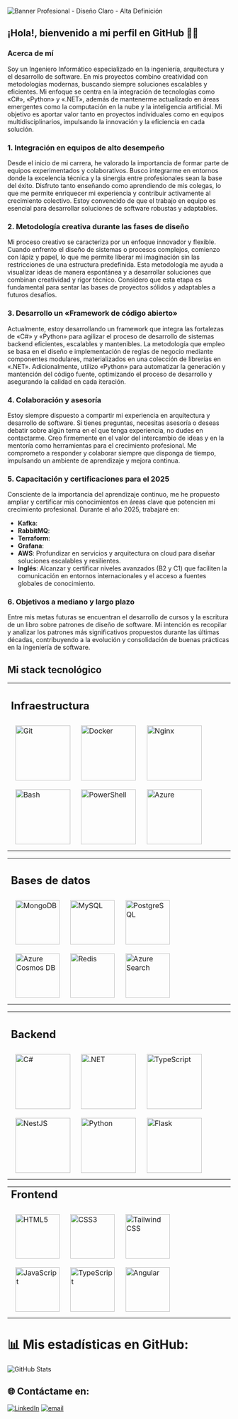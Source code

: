 ![Banner Profesional - Diseño Claro - Alta Definición](https://res.cloudinary.com/dqdvzzemd/image/upload/v1740083888/Banner_Profesional_-_Dise%C3%B1o_Claro_-_Alta_Definici%C3%B3n_mcgoiv.png)

## ¡Hola!, bienvenido a mi perfil en GitHub 👋🏻

### Acerca de mí

Soy un Ingeniero Informático especializado en la ingeniería, arquitectura y el desarrollo de software. En mis proyectos combino creatividad con metodologías modernas, buscando siempre soluciones escalables y eficientes. Mi enfoque se centra en la integración de tecnologías como «C#», «Python» y «.NET», además de mantenerme actualizado en áreas emergentes como la computación en la nube y la inteligencia artificial. Mi objetivo es aportar valor tanto en proyectos individuales como en equipos multidisciplinarios, impulsando la innovación y la eficiencia en cada solución.

### 1. Integración en equipos de alto desempeño

Desde el inicio de mi carrera, he valorado la importancia de formar parte de equipos experimentados y colaborativos. Busco integrarme en entornos donde la excelencia técnica y la sinergia entre profesionales sean la base del éxito. Disfruto tanto enseñando como aprendiendo de mis colegas, lo que me permite enriquecer mi experiencia y contribuir activamente al crecimiento colectivo. Estoy convencido de que el trabajo en equipo es esencial para desarrollar soluciones de software robustas y adaptables.

### 2. Metodología creativa durante las fases de diseño

Mi proceso creativo se caracteriza por un enfoque innovador y flexible. Cuando enfrento el diseño de sistemas o procesos complejos, comienzo con lápiz y papel, lo que me permite liberar mi imaginación sin las restricciones de una estructura predefinida. Esta metodología me ayuda a visualizar ideas de manera espontánea y a desarrollar soluciones que combinan creatividad y rigor técnico. Considero que esta etapa es fundamental para sentar las bases de proyectos sólidos y adaptables a futuros desafíos.

### 3. Desarrollo un «Framework de código abierto»

Actualmente, estoy desarrollando un framework que integra las fortalezas de «C#» y «Python» para agilizar el proceso de desarrollo de sistemas backend eficientes, escalables y mantenibles. La metodología que empleo se basa en el diseño e implementación de reglas de negocio mediante componentes modulares, materializados en una colección de librerías en «.NET». Adicionalmente, utilizo «Python» para automatizar la generación y mantención del código fuente, optimizando el proceso de desarrollo y asegurando la calidad en cada iteración.

### 4. Colaboración y asesoría

Estoy siempre dispuesto a compartir mi experiencia en arquitectura y desarrollo de software. Si tienes preguntas, necesitas asesoría o deseas debatir sobre algún tema en el que tenga experiencia, no dudes en contactarme. Creo firmemente en el valor del intercambio de ideas y en la mentoría como herramientas para el crecimiento profesional. Me comprometo a responder y colaborar siempre que disponga de tiempo, impulsando un ambiente de aprendizaje y mejora continua.

### 5. Capacitación y certificaciones para el 2025

Consciente de la importancia del aprendizaje continuo, me he propuesto ampliar y certificar mis conocimientos en áreas clave que potencien mi crecimiento profesional. Durante el año 2025, trabajaré en:

- **Kafka**: 
- **RabbitMQ**: 
- **Terraform**: 
- **Grafana**: 
- **AWS**: Profundizar en servicios y arquitectura on cloud para diseñar soluciones escalables y resilientes.
- **Inglés**: Alcanzar y certificar niveles avanzados (B2 y C1) que faciliten la comunicación en entornos internacionales y el acceso a fuentes globales de conocimiento.

### 6. Objetivos a mediano y largo plazo

Entre mis metas futuras se encuentran el desarrollo de cursos y la escritura de un libro sobre patrones de diseño de software. Mi intención es recopilar y analizar los patrones más significativos propuestos durante las últimas décadas, contribuyendo a la evolución y consolidación de buenas prácticas en la ingeniería de software.

<h2>Mi stack tecnológico</h2>
<div align="center">
  <table>
    <tr>
      <td>
        <h2>Infraestructura</h2>
        <div>
          <!-- «Git» --> <a href="https://github.com/"><img style="margin: 10px" src="https://profilinator.rishav.dev/skills-assets/git-scm-icon.svg" alt="Git" height="124" /></a>
          <!-- «Docker» --> <a href="https://www.docker.com/"><img style="margin: 10px" src="https://profilinator.rishav.dev/skills-assets/docker-original-wordmark.svg" alt="Docker" height="124" /></a>
          <!-- «Nginx» --> <a href="https://www.nginx.com/"><img style="margin: 10px" src="https://profilinator.rishav.dev/skills-assets/nginx-original.svg" alt="Nginx" height="124" /></a>
          <!-- «Bash» --> <a href="https://www.gnu.org/software/bash/"><img style="margin: 10px" src="https://profilinator.rishav.dev/skills-assets/gnu_bash-icon.svg" alt="Bash" height="124" /></a>
          <!-- «PowerShell» --> <a href="https://docs.microsoft.com/en-us/powershell/"><img style="margin: 10px" src="https://profilinator.rishav.dev/skills-assets/powershell.png" alt="PowerShell" height="124" /></a>
          <!-- «Azure» --> <a href="https://azure.microsoft.com/en-in/"><img style="margin: 10px" src="https://profilinator.rishav.dev/skills-assets/microsoft_azure-icon.svg" alt="Azure" height="124" /></a>
        </div>
      </td>
    </tr>
  </table>   
  <table>
    <tr>
      <td>
        <h2>Bases de datos</h2>
        <div>
          <!-- «MongoDB» --> <a href="https://www.mongodb.com/"><img style="margin: 10px" src="https://res.cloudinary.com/dqdvzzemd/image/upload/v1740101309/MongoDB_d7qzlu.png" alt="MongoDB" height="100" /></a>
          <!-- «MySQL» --> <a href="https://www.mysql.com/"><img style="margin: 10px" src="https://res.cloudinary.com/dqdvzzemd/image/upload/v1740099518/MySQL_zc0vj2.png" alt="MySQL" height="100" /></a>
          <!-- «PostgreSQL» --> <a href="https://www.postgresql.org/"><img style="margin: 10px" src="https://profilinator.rishav.dev/skills-assets/postgresql-original-wordmark.svg" alt="PostgreSQL" height="100" /></a>
          <!-- «Azure Cosmos DB» --> <a href="https://learn.microsoft.com/es-es/azure/cosmos-db/"><img style="margin: 10px" src="https://res.cloudinary.com/dqdvzzemd/image/upload/v1740095864/Azure_Cosmos_DB_ygbtcy.png" alt="Azure Cosmos DB" height="100" /></a>
          <!-- «Azure Cache for Redis» --> <a href="https://redis.io/"><img style="margin: 10px" src="https://res.cloudinary.com/dqdvzzemd/image/upload/v1740097402/Azure_Redis_Cache_yhvorc.png" alt="Redis" height="100" /></a>
          <!-- «Azure Search» --> <a href="https://learn.microsoft.com/es-es/azure/search/"><img style="margin: 10px" src="https://res.cloudinary.com/dqdvzzemd/image/upload/v1740095865/Azure_Search_haqmwg.png" alt="Azure Search" height="100" /></a>
        </div>
      </td>
    </tr>
  </table>
  <table>
    <tr>
      <td>
        <h2>Backend</h2>
        <div>
          <!-- «C#» --> <a href="https://docs.microsoft.com/en-us/dotnet/csharp/"><img style="margin: 10px" src="https://res.cloudinary.com/dqdvzzemd/image/upload/v1740162860/1-_C_-_Tagged_q8vek6.png" alt="C#" height="124" /></a>
          <!-- «.NET» --> <a href="https://dotnet.microsoft.com/download/dotnet-framework"><img style="margin: 10px" src="https://res.cloudinary.com/dqdvzzemd/image/upload/v1740162860/2-_.NET_Platform_-_Tagged_schvq7.png" alt=".NET" height="124" /></a>
          <!-- «TypeScript» --> <a href="https://www.typescriptlang.org/"><img style="margin: 10px" src="https://res.cloudinary.com/dqdvzzemd/image/upload/v1740162860/3-_TypeScript_-_Tagged_te2g5p.png" alt="TypeScript" height="124" /></a>
          <!-- «NestJS» --> <a href="https://nestjs.com/"><img style="margin: 10px" src="https://res.cloudinary.com/dqdvzzemd/image/upload/v1740162860/4-_NestJS_-_Tagged_aezbf9.png" alt="NestJS" height="124" /></a>
          <!-- «Python» --> <a href="https://www.python.org/"><img style="margin: 10px" src="https://res.cloudinary.com/dqdvzzemd/image/upload/v1740162861/5-_Python_-_Tagged_yjj25g.png" alt="Python" height="124" /></a>
          <!-- «Flask» --> <a href="https://flask.palletsprojects.com/"><img style="margin: 10px" src="https://res.cloudinary.com/dqdvzzemd/image/upload/v1740162860/6-_Flask_-_Tagged_r5a94m.png" alt="Flask" height="124" /></a>
        </div>
      </td>
    </tr>
  </table>    
  <table>
    <tr>
      <td>
        <h2 style="margin-top: 0px;">Frontend</h2>
        <div>
          <!-- «HTML5» --> <a href="https://en.wikipedia.org/wiki/HTML5"><img style="margin: 10px" src="https://profilinator.rishav.dev/skills-assets/html5-original-wordmark.svg" alt="HTML5" height="100" /></a>
          <!-- «CSS3» --> <a href="https://www.w3schools.com/css/"><img style="margin: 10px" src="https://profilinator.rishav.dev/skills-assets/css3-original-wordmark.svg" alt="CSS3" height="100" /></a>
          <!-- «Tailwind CSS» --> <a href="https://www.tailwindcss.com/"><img style="margin: 10px" src="https://profilinator.rishav.dev/skills-assets/tailwindcss.svg" alt="Tailwind CSS" height="100" /></a>
          <!-- «JavaScript» --> <a href="https://www.javascript.com/"><img style="margin: 10px" src="https://res.cloudinary.com/dqdvzzemd/image/upload/v1740098798/JavaScript_h918th.png" alt="JavaScript" height="100" /></a>
          <!-- «TypeScript» --> <a href="https://www.typescriptlang.org/"><img style="margin: 10px" src="https://res.cloudinary.com/dqdvzzemd/image/upload/v1740098799/TypeScript_amnuil.png" alt="TypeScript" height="100" /></a>
          <!-- «Angular» --> <a href="https://angular.io/"><img style="margin: 10px" src="https://profilinator.rishav.dev/skills-assets/angularjs-original.svg" alt="Angular" height="100" /></a>
        </div>
      </td>
    </tr>
  </table>
</div>

# 📊 Mis estadísticas en GitHub:
<div style="width: 100%;">
    <img 
        src="https://github-readme-stats.vercel.app/api/top-langs/?username=CristianRojasSoftwareDeveloper&theme=swift&hide_border=false&include_all_commits=false&count_private=false&card_width=850" 
        alt="GitHub Stats" 
        style="display: block;"
    >
</div>

## 🌐 Contáctame en:
[![LinkedIn](https://img.shields.io/badge/LinkedIn-%230077B5.svg?logo=linkedin&logoColor=white)](https://linkedin.com/in/cristian-rojas-software-engineer)
[![email](https://img.shields.io/badge/Email-D14836?logo=gmail&logoColor=white)](mailto:cristian.rojas.software.engineer@gmail.com)
